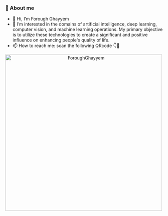 ### 🔗 About me 
- 👋 Hi, I’m Forough Ghayyem
- 👀 I’m interested in the domains of artificial intelligence, deep learning, computer vision, and machine learning operations. My primary objective is to utilize these technologies to create a significant and positive influence on enhancing people's quality of life.
- 📫 How to reach me: scan the following QRcode 👇🙂

<p align="center">
<img src="https://user-images.githubusercontent.com/129169165/250938925-f1a106cd-fdea-4fbb-a163-7378db6a926a.jpeg" alt="ForoughGhayyem" width="500" height="500"/>
<img

<!---
foroughm423/foroughm423 is a ✨ special ✨ repository because its `README.md` (this file) appears on your GitHub profile.
You can click the Preview link to take a look at your changes.
--->

